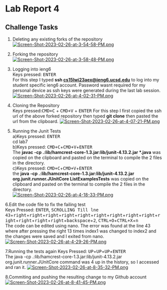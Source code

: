 # Lab Report 4 #
## Challenge Tasks ##
1. Deleting any existing forks of the repository \
[![Screen-Shot-2023-02-26-at-3-54-58-PM.png](https://i.postimg.cc/QxjvbdK1/Screen-Shot-2023-02-26-at-3-54-58-PM.png)](https://postimg.cc/QVn6Nsbd)

2. Forking the repository \
[![Screen-Shot-2023-02-26-at-3-58-48-PM.png](https://i.postimg.cc/66zg3NT0/Screen-Shot-2023-02-26-at-3-58-48-PM.png)](https://postimg.cc/23b2cMQb)

3. Logging into ieng6 \
Keys pressed: <kbd>ENTER</kbd>\
For this step I typed **ssh cs15lwi23aex@ieng6.ucsd.edu** to log into my student specific ieng6 account. Password wasnt required for my personal device as 
ssh keys were generated during the last lab session.
[![Screen-Shot-2023-02-26-at-4-02-31-PM.png](https://i.postimg.cc/W3mNhnxp/Screen-Shot-2023-02-26-at-4-02-31-PM.png)](https://postimg.cc/WF3LyM2x)

4. Cloning the Repository \
Keys pressed:<kbd>CMD+C</kbd> + <kbd>CMD+V</kbd> + <kbd>ENTER</kbd>
For this step I first copied the ssh url of the above forked repository then typed **git clone** then pasted the url from the clipboard.
[![Screen-Shot-2023-02-26-at-4-07-21-PM.png](https://i.postimg.cc/BbdMkTQD/Screen-Shot-2023-02-26-at-4-07-21-PM.png)](https://postimg.cc/7Jn3TTzY)

5. Running the Junit Tests \
a)Keys pressed: <kbd>ENTER</kbd> \
  cd lab7 \
b)Keys pressed: <kbd>CMD+C</kbd>+<kbd>CMD+V</kbd>+<kbd>ENTER</kbd> \
  The __javac -cp .:lib/hamcrest-core-1.3.jar:lib/junit-4.13.2.jar *.java__ was copied on the clipboard and pasted on the terminal to compile the 2 files in the directory. \
c)Keys pressed: <kbd>CMD+C</kbd>+<kbd>CMD+V</kbd>+<kbd>ENTER</kbd> \
  the __java -cp .:lib/hamcrest-core-1.3.jar:lib/junit-4.13.2.jar org.junit.runner.JUnitCore ListExamplesTests__ was copied on the clipboard and pasted on the terminal to compile the 2 files in the directory. \
[![Screen-Shot-2023-02-26-at-4-18-33-PM.png](https://i.postimg.cc/brNZPWdf/Screen-Shot-2023-02-26-at-4-18-33-PM.png)](https://postimg.cc/WFCN69M5)

6.Edit the code file to fix the failing test \
Keys Pressed: <kbd>ENTER</kbd>, <kbd>SCROLLING Till lne 43</kbd>+<kbd>right</kbd>+<kbd>right</kbd>+<kbd>right</kbd>+<kbd>right</kbd>+<kbd>right</kbd>+<kbd>right</kbd>+<kbd>right</kbd>+<kbd>right</kbd>+<kbd>right</kbd>+<kbd>right</kbd>+<kbd>right</kbd>+<kbd>right</kbd>+<kbd>right</kbd>+<kbd>backspace</kbd>+<kbd>2</kbd>, <kbd>CTRL+O</kbd>+<kbd>CTRL+X</kbd>+<kbd>n</kbd> \
The code can be edited using nano. The error was found at the line 43 where after pressing the right 13 times index1 was changed to index2 and the changes were saved and I exited from nano.
[![Screen-Shot-2023-02-26-at-4-29-26-PM.png](https://i.postimg.cc/Hx7gytK8/Screen-Shot-2023-02-26-at-4-29-26-PM.png)](https://postimg.cc/8JD98LTT)

7.Running the tests again
Keys Pressed: <kbd>UP</kbd>+<kbd>UP</kbd>+<kbd>UP</kbd>+<kbd>ENTER</kbd> \
The java -cp .:lib/hamcrest-core-1.3.jar:lib/junit-4.13.2.jar org.junit.runner.JUnitCore command was 4 up in the history, so I accessed and ran it.
[![Screen-Shot-2023-02-26-at-8-35-32-PM.png](https://i.postimg.cc/W4MdXmrT/Screen-Shot-2023-02-26-at-8-35-32-PM.png)](https://postimg.cc/Y4C2SWbs)

8.Commiting and pushing the resulting change to my Github account
[![Screen-Shot-2023-02-26-at-8-41-45-PM.png](https://i.postimg.cc/9Xqy79gX/Screen-Shot-2023-02-26-at-8-41-45-PM.png)](https://postimg.cc/mhBcxPGK)
